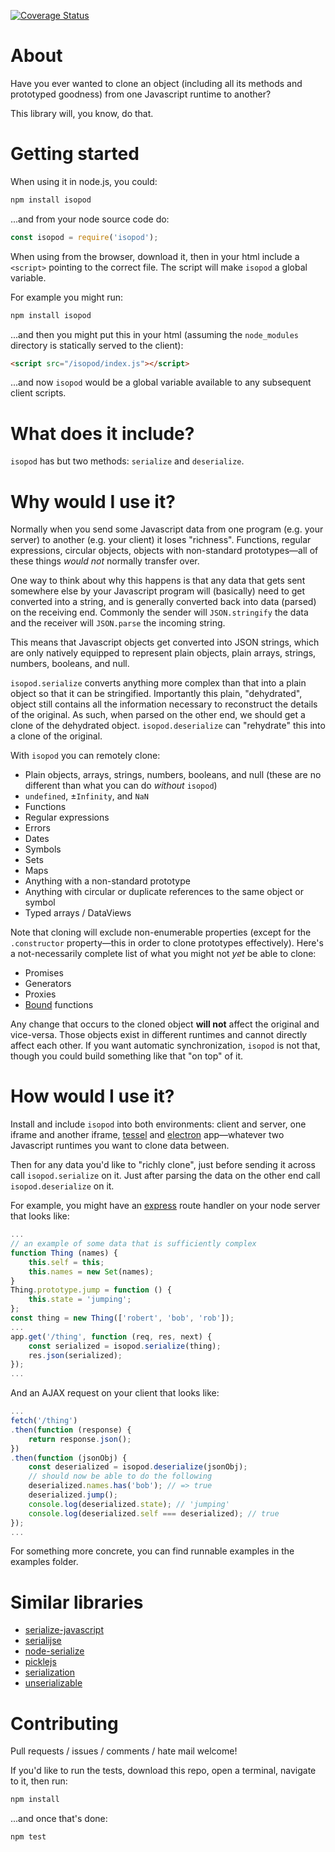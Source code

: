 [![Coverage Status](https://coveralls.io/repos/github/omriBernstein/isopod/badge.svg?branch=master)](https://coveralls.io/github/omriBernstein/isopod?branch=master)

# About

Have you ever wanted to clone an object (including all its methods and prototyped goodness) from one Javascript runtime to another?

This library will, you know, do that.

# Getting started

When using it in node.js, you could:

```bash
npm install isopod
```

...and from your node source code do:

```js
const isopod = require('isopod');
```

When using from the browser, download it, then in your html include a `<script>` pointing to the correct file. The script will make `isopod` a global variable.

For example you might run:

```bash
npm install isopod
``` 

...and then you might put this in your html (assuming the `node_modules` directory is statically served to the client):

```html
<script src="/isopod/index.js"></script>
```

...and now `isopod` would be a global variable available to any subsequent client scripts.

# What does it include?

`isopod` has but two methods: `serialize` and `deserialize`.

# Why would I use it?

Normally when you send some Javascript data from one program (e.g. your server) to another (e.g. your client) it loses "richness". Functions, regular expressions, circular objects, objects with non-standard prototypes—all of these things *would not* normally transfer over.

One way to think about why this happens is that any data that gets sent somewhere else by your Javascript program will (basically) need to get converted into a string, and is generally converted back into data (parsed) on the receiving end. Commonly the sender will `JSON.stringify` the data and the receiver will `JSON.parse` the incoming string.

This means that Javascript objects get converted into JSON strings, which are only natively equipped to represent plain objects, plain arrays, strings, numbers, booleans, and null.

`isopod.serialize` converts anything more complex than that into a plain object so that it can be stringified. Importantly this plain, "dehydrated", object still contains all the information necessary to reconstruct the details of the original. As such, when parsed on the other end, we should get a clone of the dehydrated object. `isopod.deserialize` can "rehydrate" this into a clone of the original.

With `isopod` you can remotely clone:

* Plain objects, arrays, strings, numbers, booleans, and null (these are no different than what you can do *without* `isopod`)
* `undefined`, ±`Infinity`, and `NaN`
* Functions
* Regular expressions
* Errors
* Dates
* Symbols
* Sets
* Maps
* Anything with a non-standard prototype
* Anything with circular or duplicate references to the same object or symbol
* Typed arrays / DataViews

Note that cloning will exclude non-enumerable properties (except for the `.constructor` property—this in order to clone prototypes effectively). Here's a not-necessarily complete list of what you might not *yet* be able to clone:

* Promises
* Generators
* Proxies
* [Bound](https://developer.mozilla.org/en-US/docs/Web/JavaScript/Reference/Global_Objects/Function/bind) functions

Any change that occurs to the cloned object **will not** affect the original and vice-versa. Those objects exist in different runtimes and cannot directly affect each other. If you want automatic synchronization, `isopod` is not that, though you could build something like that "on top" of it.

# How would I use it?

Install and include `isopod` into both environments: client and server, one iframe and another iframe, [tessel](https://tessel.io/) and [electron](http://electron.atom.io/) app—whatever two Javascript runtimes you want to clone data between.

Then for any data you'd like to "richly clone", just before sending it across call `isopod.serialize` on it. Just after parsing the data on the other end call `isopod.deserialize` on it.

For example, you might have an [express](http://expressjs.com/) route handler on your node server that looks like:

```js
...
// an example of some data that is sufficiently complex
function Thing (names) {
	this.self = this;
	this.names = new Set(names);
}
Thing.prototype.jump = function () {
	this.state = 'jumping';
};
const thing = new Thing(['robert', 'bob', 'rob']);
...
app.get('/thing', function (req, res, next) {
	const serialized = isopod.serialize(thing);
	res.json(serialized);
});
...
```

And an AJAX request on your client that looks like:

```js
...
fetch('/thing')
.then(function (response) {
	return response.json();
})
.then(function (jsonObj) {
	const deserialized = isopod.deserialize(jsonObj);
	// should now be able to do the following
	deserialized.names.has('bob'); // => true
	deserialized.jump();
	console.log(deserialized.state); // 'jumping'
	console.log(deserialized.self === deserialized); // true
});
...
```

For something more concrete, you can find runnable examples in the examples folder.

# Similar libraries

* [serialize-javascript](https://www.npmjs.com/package/serialize-javascript)
* [serialijse](https://www.npmjs.com/package/serialijse)
* [node-serialize](https://www.npmjs.com/package/node-serialize)
* [picklejs](https://www.npmjs.com/package/picklejs)
* [serialization](https://www.npmjs.com/package/serialization)
* [unserializable](https://www.npmjs.com/package/unserializable)

# Contributing

Pull requests / issues / comments / hate mail welcome!

If you'd like to run the tests, download this repo, open a terminal, navigate to it, then run:

```bash
npm install
```

...and once that's done:

```bash
npm test
```
